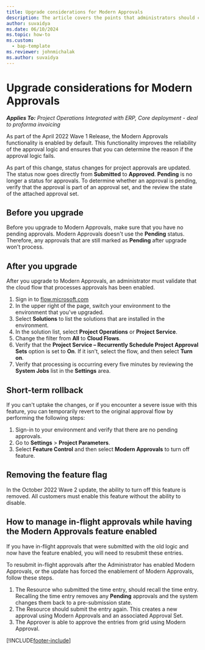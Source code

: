 ```yaml
---
title: Upgrade considerations for Modern Approvals
description: The article covers the points that administrators should consider when they enable Modern Approvals functionality.
author: suvaidya
ms.date: 06/10/2024
ms.topic: how-to
ms.custom: 
  - bap-template
ms.reviewer: johnmichalak
ms.author: suvaidya
---
```


# Upgrade considerations for Modern Approvals 

_**Applies To:** Project Operations Integrated with ERP, Core deployment - deal to proforma invoicing_

As part of the April 2022 Wave 1 Release, the Modern Approvals functionality is enabled by default. This functionality improves the reliability of the approval logic and ensures that you can determine the reason if the approval logic fails.

As part of this change, status changes for project approvals are updated. The status now goes directly from **Submitted** to **Approved**. **Pending** is no longer a status for approvals. To determine whether an approval is pending, verify that the approval is part of an approval set, and the review the state of the attached approval set.

## Before you upgrade

Before you upgrade to Modern Approvals, make sure that you have no pending approvals. Modern Approvals doesn't use the **Pending** status. Therefore, any approvals that are still marked as **Pending** after upgrade won't process.

## After you upgrade

After you upgrade to Modern Approvals, an administrator must validate that the cloud flow that processes approvals has been enabled.

1. Sign in to [flow.microsoft.com](https://flow.microsoft.com)
1. In the upper right of the page, switch your environment to the environment that you've upgraded.
1. Select **Solutions** to list the solutions that are installed in the environment.
1. In the solution list, select **Project Operations** or **Project Service**.
1. Change the filter from **All** to **Cloud Flows**.
1. Verify that the **Project Service – Recurrently Schedule Project Approval Sets** option is set to **On**. If it isn't, select the flow, and then select **Turn on**.
1. Verify that processing is occurring every five minutes by reviewing the **System Jobs** list in the **Settings** area.

## Short-term rollback

If you can't uptake the changes, or if you encounter a severe issue with this feature, you can temporarily revert to the original approval flow by performing the following steps:
1. Sign-in to your environment and verify that there are no pending approvals.
1. Go to **Settings** > **Project Parameters**.
1. Select **Feature Control** and then select **Modern Approvals** to turn off feature.

## Removing the feature flag

In the October 2022 Wave 2 update, the ability to turn off this feature is removed. All customers must enable this feature without the ability to disable.

## How to manage in-flight approvals while having the Modern Approvals feature enabled

If you have in-flight approvals that were submitted with the old logic and now have the feature enabled, you will need to resubmit these entries.

To resubmit in-flight approvals after the Administrator has enabled Modern Approvals, or the update has forced the enablement of Modern Approvals, follow these steps.

1. The Resource who submitted the time entry, should recall the time entry. Recalling the time entry removes any **Pending** approvals and the system changes them back to a pre-submission state.
1. The Resource should submit the entry again. This creates a new approval using Modern Approvals and an associated Approval Set.
1. The Approver is able to approve the entries from grid using Modern Approval.


[!INCLUDE[footer-include](../includes/footer-banner.md)]
